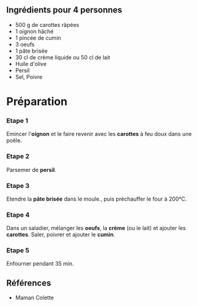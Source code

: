 ## Ingrédients pour 4 personnes

- 500 g de carottes râpées
- 1 oignon hâché
- 1 pincée de cumin
- 3 oeufs
- 1 pâte brisée
- 30 cl de crème liquide ou 50 cl de lait
- Huile d'olive
- Persil
- Sel, Poivre

# Préparation

### Etape 1

Emincer l'**oignon** et le faire revenir avec les **carottes** à feu doux dans une poêle.

### Etape 2

Parsemer de **persil**.

### Etape 3

Etendre la **pâte brisée** dans le moule., puis préchauffer le four à 200°C.

### Etape 4

Dans un saladier, mélanger les **oeufs**, la **crème** (ou le lait) et ajouter les **carottes**. Saler, poivrer et ajouter le **cumin**.

### Etape 5

Enfourner pendant 35 min.

## Références

- Maman Colette

